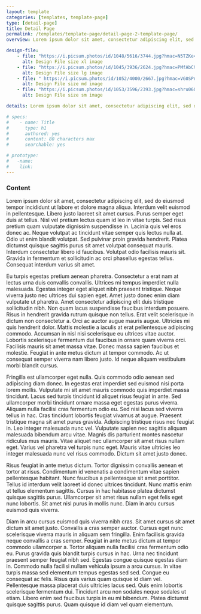 ```yaml
---
layout: template
categories: [templates, template-page]
type: [detail-page]
title: Detail Page
permalink: /templates/template-page/detail-page-2-template-page/
overview: Lorem ipsum dolor sit amet, consectetur adipiscing elit, sed do eiusmod tempor incididunt ut labore et dolore magna aliqua. Interdum velit euismod in pellentesque. 

design-file:
    - file: "https://i.picsum.photos/id/1048/5616/3744.jpg?hmac=N5TZKe4gtmf4hU8xRs-zbS4diYiO009Jni7n50609zk"
      alt: Design File size xl image
    - file: "https://i.picsum.photos/id/1045/3936/2624.jpg?hmac=PMfAbC94Asle_jgeRYsj7zQHFabfTfsIwL247Ewetwc"
      alt: Design File size lg image
    - file: " https://i.picsum.photos/id/1052/4000/2667.jpg?hmac=VG0SPn0166Vw0hWeiJL4uVFbjGRcHnddwL4u0wpqL8Y"
      alt: Design File size md image
    - file: "https://i.picsum.photos/id/1053/3596/2393.jpg?hmac=shru06Q5TiVeHArvSrQdBwclhorTJwYGnprqLqaH0hk"
      alt: Design File size sm image

details: Lorem ipsum dolor sit amet, consectetur adipiscing elit, sed do eiusmod tempor incididunt ut labore et dolore magna aliqua. Interdum velit euismod in pellentesque. Libero justo laoreet sit amet cursus. Purus semper eget duis at tellus. Nisl vel pretium lectus quam id leo in vitae turpis. Sed risus pretium quam vulputate dignissim suspendisse in. Lacinia quis vel eros donec ac. Neque volutpat ac tincidunt vitae semper quis lectus nulla at. Odio ut enim blandit volutpat. Sed pulvinar proin gravida hendrerit. Platea dictumst quisque sagittis purus sit amet volutpat consequat mauris. Interdum consectetur libero id faucibus. Volutpat odio facilisis mauris sit. Gravida in fermentum et sollicitudin ac orci phasellus egestas tellus. Consequat interdum varius sit amet.

# specs:
#    - name: Title
#      type: h1
#      authored: yes
#      content: 80 characters max
#      searchable: yes

# prototype:
#   -name:
#    link:
---
```

### Content
Lorem ipsum dolor sit amet, consectetur adipiscing elit, sed do eiusmod tempor incididunt ut labore et dolore magna aliqua. Interdum velit euismod in pellentesque. Libero justo laoreet sit amet cursus. Purus semper eget duis at tellus. Nisl vel pretium lectus quam id leo in vitae turpis. Sed risus pretium quam vulputate dignissim suspendisse in. Lacinia quis vel eros donec ac. Neque volutpat ac tincidunt vitae semper quis lectus nulla at. Odio ut enim blandit volutpat. Sed pulvinar proin gravida hendrerit. Platea dictumst quisque sagittis purus sit amet volutpat consequat mauris. Interdum consectetur libero id faucibus. Volutpat odio facilisis mauris sit. Gravida in fermentum et sollicitudin ac orci phasellus egestas tellus. Consequat interdum varius sit amet.

Eu turpis egestas pretium aenean pharetra. Consectetur a erat nam at lectus urna duis convallis convallis. Ultrices mi tempus imperdiet nulla malesuada. Egestas integer eget aliquet nibh praesent tristique. Neque viverra justo nec ultrices dui sapien eget. Amet justo donec enim diam vulputate ut pharetra. Amet consectetur adipiscing elit duis tristique sollicitudin nibh. Non quam lacus suspendisse faucibus interdum posuere. Risus in hendrerit gravida rutrum quisque non tellus. Erat velit scelerisque in dictum non consectetur a. Orci ac auctor augue mauris augue. Ultricies mi quis hendrerit dolor. Mattis molestie a iaculis at erat pellentesque adipiscing commodo. Accumsan in nisl nisi scelerisque eu ultrices vitae auctor. Lobortis scelerisque fermentum dui faucibus in ornare quam viverra orci. Facilisis mauris sit amet massa vitae. Donec massa sapien faucibus et molestie. Feugiat in ante metus dictum at tempor commodo. Ac ut consequat semper viverra nam libero justo. Id neque aliquam vestibulum morbi blandit cursus.

Fringilla est ullamcorper eget nulla. Quis commodo odio aenean sed adipiscing diam donec. In egestas erat imperdiet sed euismod nisi porta lorem mollis. Vulputate mi sit amet mauris commodo quis imperdiet massa tincidunt. Lacus sed turpis tincidunt id aliquet risus feugiat in ante. Sed ullamcorper morbi tincidunt ornare massa eget egestas purus viverra. Aliquam nulla facilisi cras fermentum odio eu. Sed nisi lacus sed viverra tellus in hac. Cras tincidunt lobortis feugiat vivamus at augue. Praesent tristique magna sit amet purus gravida. Adipiscing tristique risus nec feugiat in. Leo integer malesuada nunc vel. Vulputate sapien nec sagittis aliquam malesuada bibendum arcu vitae. Magnis dis parturient montes nascetur ridiculus mus mauris. Vitae aliquet nec ullamcorper sit amet risus nullam eget. Varius vel pharetra vel turpis nunc eget. Mauris vitae ultricies leo integer malesuada nunc vel risus commodo. Dictum sit amet justo donec.

Risus feugiat in ante metus dictum. Tortor dignissim convallis aenean et tortor at risus. Condimentum id venenatis a condimentum vitae sapien pellentesque habitant. Nunc faucibus a pellentesque sit amet porttitor. Tellus id interdum velit laoreet id donec ultrices tincidunt. Nunc mattis enim ut tellus elementum sagittis. Cursus in hac habitasse platea dictumst quisque sagittis purus. Ullamcorper sit amet risus nullam eget felis eget nunc lobortis. Sit amet nisl purus in mollis nunc. Diam in arcu cursus euismod quis viverra.

Diam in arcu cursus euismod quis viverra nibh cras. Sit amet cursus sit amet dictum sit amet justo. Convallis a cras semper auctor. Cursus eget nunc scelerisque viverra mauris in aliquam sem fringilla. Enim facilisis gravida neque convallis a cras semper. Feugiat in ante metus dictum at tempor commodo ullamcorper a. Tortor aliquam nulla facilisi cras fermentum odio eu. Purus gravida quis blandit turpis cursus in hac. Urna nec tincidunt praesent semper feugiat nibh sed. Egestas congue quisque egestas diam in. Commodo nulla facilisi nullam vehicula ipsum a arcu cursus. In vitae turpis massa sed elementum tempus egestas sed sed. Congue eu consequat ac felis. Risus quis varius quam quisque id diam vel. Pellentesque massa placerat duis ultricies lacus sed. Quis enim lobortis scelerisque fermentum dui. Tincidunt arcu non sodales neque sodales ut etiam. Libero enim sed faucibus turpis in eu mi bibendum. Platea dictumst quisque sagittis purus. Quam quisque id diam vel quam elementum.
